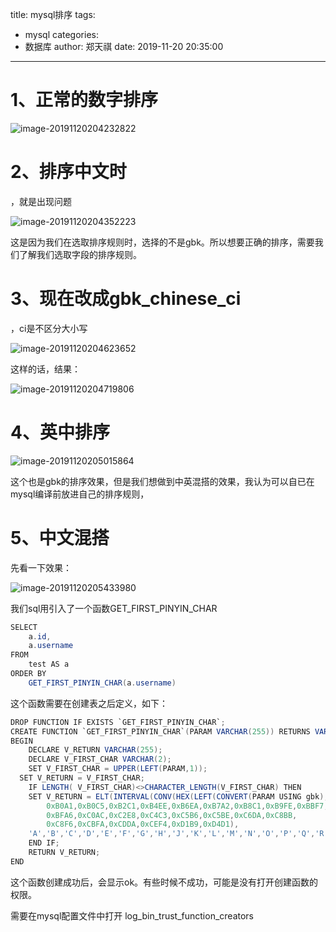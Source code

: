 title: mysql排序
tags:

  - mysql
categories:
  - 数据库
author: 郑天祺
date: 2019-11-20 20:35:00
---



# 1、正常的数字排序

![image-20191120204232822](/img/mysql排序1.png)

# 2、排序中文时

，就是出现问题

![image-20191120204352223](/img/mysql排序2.png)

​	这是因为我们在选取排序规则时，选择的不是gbk。所以想要正确的排序，需要我们了解我们选取字段的排序规则。

# 3、现在改成gbk_chinese_ci

，ci是不区分大小写

![image-20191120204623652](/img/mysql排序3.png)

这样的话，结果：

![image-20191120204719806](/img/mysql排序4.png)

# 4、英中排序

![image-20191120205015864](/img/mysql排序5.png)

​	这个也是gbk的排序效果，但是我们想做到中英混搭的效果，我认为可以自已在mysql编译前放进自己的排序规则，

# 5、中文混搭

先看一下效果：

![image-20191120205433980](/img/mysql排序6.png)

我们sql用引入了一个函数GET_FIRST_PINYIN_CHAR

```java
SELECT
	a.id,
	a.username 
FROM
	test AS a 
ORDER BY
	GET_FIRST_PINYIN_CHAR(a.username)
```

这个函数需要在创建表之后定义，如下：

```java
DROP FUNCTION IF EXISTS `GET_FIRST_PINYIN_CHAR`;
CREATE FUNCTION `GET_FIRST_PINYIN_CHAR`(PARAM VARCHAR(255)) RETURNS VARCHAR(2) CHARSET utf8
BEGIN
    DECLARE V_RETURN VARCHAR(255);
    DECLARE V_FIRST_CHAR VARCHAR(2);
    SET V_FIRST_CHAR = UPPER(LEFT(PARAM,1));
  SET V_RETURN = V_FIRST_CHAR;
    IF LENGTH( V_FIRST_CHAR)<>CHARACTER_LENGTH(V_FIRST_CHAR) THEN
    SET V_RETURN = ELT(INTERVAL(CONV(HEX(LEFT(CONVERT(PARAM USING gbk),1)),16,10),
        0xB0A1,0xB0C5,0xB2C1,0xB4EE,0xB6EA,0xB7A2,0xB8C1,0xB9FE,0xBBF7,
        0xBFA6,0xC0AC,0xC2E8,0xC4C3,0xC5B6,0xC5BE,0xC6DA,0xC8BB,
        0xC8F6,0xCBFA,0xCDDA,0xCEF4,0xD1B9,0xD4D1),
    'A','B','C','D','E','F','G','H','J','K','L','M','N','O','P','Q','R','S','T','W','X','Y','Z');
    END IF;
    RETURN V_RETURN;
END
```

这个函数创建成功后，会显示ok。有些时候不成功，可能是没有打开创建函数的权限。

需要在mysql配置文件中打开 log_bin_trust_function_creators 
